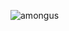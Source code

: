 ![amongus](https://static.wikia.nocookie.net/amongus/images/5/52/Amarillo.png/revision/latest?cb=20210613094033&path-prefix=es)